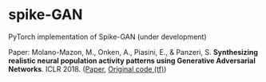 # spike-GAN
PyTorch implementation of Spike-GAN (under development)

Paper: Molano-Mazon, M., Onken, A., Piasini, E., & Panzeri, S. **Synthesizing realistic neural population activity patterns using Generative Adversarial Networks**. ICLR 2018. ([Paper](https://openreview.net/forum?id=r1VVsebAZ), [Original code (tf)](https://github.com/manuelmolano/Spike-GAN))
